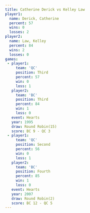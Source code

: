 ```yaml
---
title: Catherine Derick vs Kelley Law
player1:                 
  name: Derick, Catherine
  percent: 57            
  wins: 0                
  losses: 2              
player2:                 
  name: Law, Kelley      
  percent: 84            
  wins: 2                
  losses: 0              
games:
 - player1:         
     team: 'QC'     
     position: Third
     percent: 57    
     win: 0         
     loss: 1        
   player2:         
     team: 'BC'     
     position: Third
     percent: 84    
     win: 1         
     loss: 0        
   event: Hearts        
   year: 1995           
   draw: Round Robin(15)
   score: BC 9 - QC 3   
 - player1:          
     team: 'QC'      
     position: Second
     percent: 56     
     win: 0          
     loss: 1         
   player2:          
     team: 'BC'      
     position: Fourth
     percent: 85     
     win: 1          
     loss: 0         
   event: Hearts       
   year: 2007          
   draw: Round Robin(2)
   score: BC 12 - QC 5 
---
```


